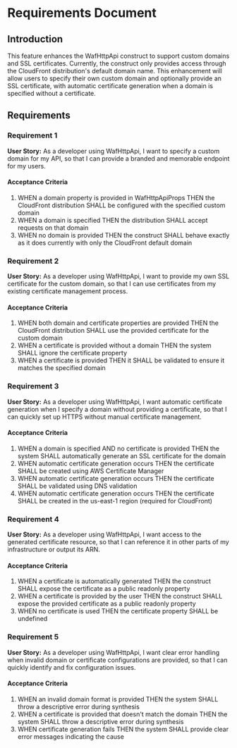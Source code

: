 # Requirements Document

## Introduction

This feature enhances the WafHttpApi construct to support custom domains and SSL certificates. Currently, the construct only provides access through the CloudFront distribution's default domain name. This enhancement will allow users to specify their own custom domain and optionally provide an SSL certificate, with automatic certificate generation when a domain is specified without a certificate.

## Requirements

### Requirement 1

**User Story:** As a developer using WafHttpApi, I want to specify a custom domain for my API, so that I can provide a branded and memorable endpoint for my users.

#### Acceptance Criteria

1. WHEN a domain property is provided in WafHttpApiProps THEN the CloudFront distribution SHALL be configured with the specified custom domain
2. WHEN a domain is specified THEN the distribution SHALL accept requests on that domain
3. WHEN no domain is provided THEN the construct SHALL behave exactly as it does currently with only the CloudFront default domain

### Requirement 2

**User Story:** As a developer using WafHttpApi, I want to provide my own SSL certificate for the custom domain, so that I can use certificates from my existing certificate management process.

#### Acceptance Criteria

1. WHEN both domain and certificate properties are provided THEN the CloudFront distribution SHALL use the provided certificate for the custom domain
2. WHEN a certificate is provided without a domain THEN the system SHALL ignore the certificate property
3. WHEN a certificate is provided THEN it SHALL be validated to ensure it matches the specified domain

### Requirement 3

**User Story:** As a developer using WafHttpApi, I want automatic certificate generation when I specify a domain without providing a certificate, so that I can quickly set up HTTPS without manual certificate management.

#### Acceptance Criteria

1. WHEN a domain is specified AND no certificate is provided THEN the system SHALL automatically generate an SSL certificate for the domain
2. WHEN automatic certificate generation occurs THEN the certificate SHALL be created using AWS Certificate Manager
3. WHEN automatic certificate generation occurs THEN the certificate SHALL be validated using DNS validation
4. WHEN automatic certificate generation occurs THEN the certificate SHALL be created in the us-east-1 region (required for CloudFront)

### Requirement 4

**User Story:** As a developer using WafHttpApi, I want access to the generated certificate resource, so that I can reference it in other parts of my infrastructure or output its ARN.

#### Acceptance Criteria

1. WHEN a certificate is automatically generated THEN the construct SHALL expose the certificate as a public readonly property
2. WHEN a certificate is provided by the user THEN the construct SHALL expose the provided certificate as a public readonly property
3. WHEN no certificate is used THEN the certificate property SHALL be undefined

### Requirement 5

**User Story:** As a developer using WafHttpApi, I want clear error handling when invalid domain or certificate configurations are provided, so that I can quickly identify and fix configuration issues.

#### Acceptance Criteria

1. WHEN an invalid domain format is provided THEN the system SHALL throw a descriptive error during synthesis
2. WHEN a certificate is provided that doesn't match the domain THEN the system SHALL throw a descriptive error during synthesis
3. WHEN certificate generation fails THEN the system SHALL provide clear error messages indicating the cause

